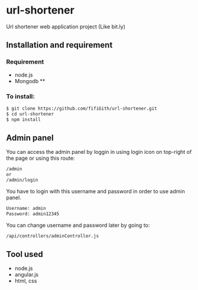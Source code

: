 # url-shortener
Url shortener web application project (Like bit.ly)

## Installation and requirement

### Requirement
- node.js
- Mongodb **

### To install:
```bash
$ git clone https://github.com/fifiGith/url-shortener.git
$ cd url-shortener
$ npm install
```

## Admin panel

You can access the admin panel by loggin in using login icon on top-right of the page or using this route:
```bash
/admin
or
/admin/login
```

You have to login with this username and password in order to use admin panel.
```bash
Username: admin
Password: admin12345
```

You can change username and password later by going to:
```bash
/api/controllers/adminController.js
```

## Tool used
- node.js
- angular.js
- html, css
